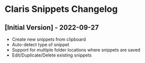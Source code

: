 # Claris Snippets Changelog

## [Initial Version] - 2022-09-27

- Create new snippets from clipboard
- Auto-detect type of snippet
- Support for multiple folder locations where snippets are saved
- Edit/Duplicate/Delete existing snippets
